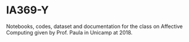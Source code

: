 # IA369-Y
Notebooks, codes, dataset and documentation for the class on Affective Computing given by Prof. Paula in Unicamp at 2018.
